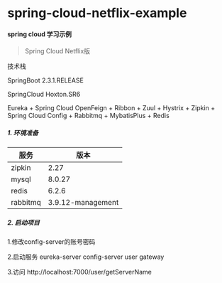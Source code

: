 # spring-cloud-netflix-example

#### spring cloud 学习示例

> Spring Cloud Netflix版

技术栈

SpringBoot 2.3.1.RELEASE

SpringCloud Hoxton.SR6

Eureka + Spring Cloud OpenFeign + Ribbon + Zuul + Hystrix + Zipkin + Spring Cloud Config + Rabbitmq + MybatisPlus + Redis


##### 1. 环境准备

| 服务       | 版本                |
|----------|-------------------|
| zipkin   | 2.27              |
| mysql    | 8.0.27            |
| redis    | 6.2.6             |
| rabbitmq | 3.9.12-management |

##### 2. 启动项目

1.修改config-server的账号密码

2.启动服务
    eureka-server
    config-server
    user
    gateway

3.访问
    http://localhost:7000/user/getServerName
